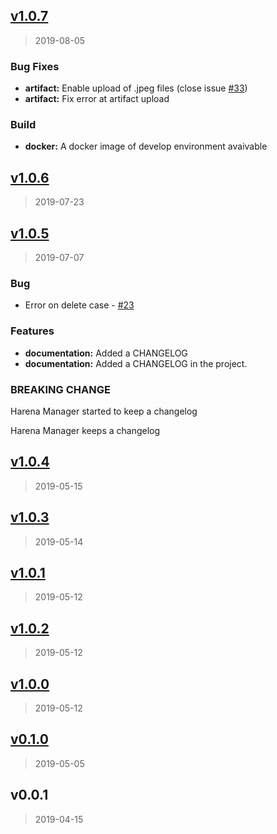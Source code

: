 <a name="v1.0.7"></a>
## [v1.0.7](https://github.com/datasci4health/harena-manager/compare/v1.0.6...v1.0.7)

> 2019-08-05

### Bug Fixes

* **artifact:** Enable upload of .jpeg files (close issue [#33](https://github.com/datasci4health/harena-manager/issues/33))
* **artifact:** Fix error at artifact upload

### Build

* **docker:** A docker image of develop environment avaivable


<a name="v1.0.6"></a>
## [v1.0.6](https://github.com/datasci4health/harena-manager/compare/v1.0.5...v1.0.6)

> 2019-07-23


<a name="v1.0.5"></a>
## [v1.0.5](https://github.com/datasci4health/harena-manager/compare/v1.0.4...v1.0.5)

> 2019-07-07

### Bug

* Error on delete case - [#23](https://github.com/datasci4health/harena-manager/issues/23)

### Features

* **documentation:** Added a CHANGELOG
* **documentation:** Added a CHANGELOG in the project.

### BREAKING CHANGE


Harena Manager started to keep a changelog

Harena Manager keeps a changelog


<a name="v1.0.4"></a>
## [v1.0.4](https://github.com/datasci4health/harena-manager/compare/v1.0.3...v1.0.4)

> 2019-05-15


<a name="v1.0.3"></a>
## [v1.0.3](https://github.com/datasci4health/harena-manager/compare/v1.0.1...v1.0.3)

> 2019-05-14


<a name="v1.0.1"></a>
## [v1.0.1](https://github.com/datasci4health/harena-manager/compare/v1.0.2...v1.0.1)

> 2019-05-12


<a name="v1.0.2"></a>
## [v1.0.2](https://github.com/datasci4health/harena-manager/compare/v1.0.0...v1.0.2)

> 2019-05-12


<a name="v1.0.0"></a>
## [v1.0.0](https://github.com/datasci4health/harena-manager/compare/v0.1.0...v1.0.0)

> 2019-05-12


<a name="v0.1.0"></a>
## [v0.1.0](https://github.com/datasci4health/harena-manager/compare/v0.0.1...v0.1.0)

> 2019-05-05


<a name="v0.0.1"></a>
## v0.0.1

> 2019-04-15

